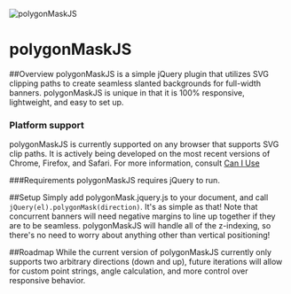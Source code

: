 ![polygonMaskJS](https://cloud.githubusercontent.com/assets/7225212/13324938/c534e776-dbad-11e5-8e9d-50c3b43b51da.jpg)
# polygonMaskJS

##Overview
polygonMaskJS is a simple jQuery plugin that utilizes SVG clipping paths to create seamless slanted backgrounds for full-width banners. polygonMaskJS is unique in that it is 100% responsive, lightweight, and easy to set up.

### Platform support
polygonMaskJS is currently supported on any browser that supports SVG clip paths. It is actively being developed on the most recent versions of Chrome, Firefox, and Safari. For more information, consult [Can I Use](http://caniuse.com/#feat=css-clip-path)

###Requirements
polygonMaskJS requires jQuery to run.

##Setup
Simply add polygonMask.jquery.js to your document, and call `jQuery(el).polygonMask(direction)`. It's as simple as that!
Note that concurrent banners will need negative margins to line up together if they are to be seamless. polygonMaskJS will handle all of the z-indexing, so there's no need to worry about anything other than vertical positioning!


##Roadmap
While the current version of polygonMaskJS currently only supports two arbitrary directions (down and up), future iterations will allow for custom point strings, angle calculation, and more control over responsive behavior.
